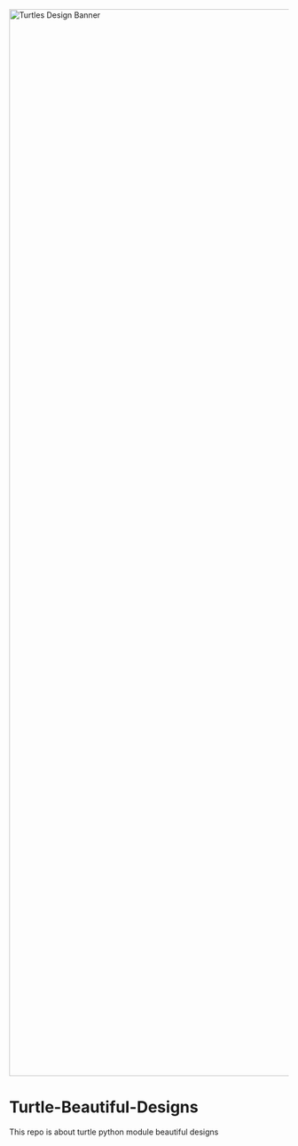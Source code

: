 <img width="1920" alt="Turtles Design Banner" src="https://user-images.githubusercontent.com/63385587/197227812-5f80ba6f-31fa-4d9c-ac6c-de6439579723.png">

# Turtle-Beautiful-Designs
This repo is about turtle python module beautiful designs

